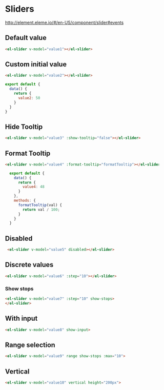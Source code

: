 # Sliders

http://element.eleme.io/#/en-US/component/slider#events

## Default value

```html
<el-slider v-model="value1"></el-slider>
```

## Custom initial value

```html
<el-slider v-model="value2"></el-slider>
```

```js
export default {
  data() {
    return {
      value2: 50
    }
  }
}
```

## Hide Tooltip

```html
<el-slider v-model="value3" :show-tooltip="false"></el-slider>
```

## Format Tooltip

```html
<el-slider v-model="value4" :format-tooltip="formatTooltip"></el-slider>
```

```js
  export default {
    data() {
      return {
        value4: 48
      }
    },
    methods: {
      formatTooltip(val) {
        return val / 100;
      }
    }
  }
```

## Disabled

```html
 <el-slider v-model="value5" disabled></el-slider>
```

## Discrete values

```html
<el-slider v-model="value6" :step="10"></el-slider>
```

### Show stops

```html
<el-slider v-model="value7" :step="10" show-stops>
</el-slider>
```

## With input

```html
<el-slider v-model="value8" show-input>
```

## Range selection

```html
<el-slider v-model="value9" range show-stops :max="10">
```

## Vertical

```html
<el-slider v-model="value10" vertical height="200px">
```